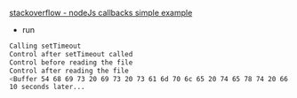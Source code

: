 [stackoverflow - nodeJs callbacks simple example](https://stackoverflow.com/questions/19739755/nodejs-callbacks-simple-example)

- run 

```bash
Calling setTimeout
Control after setTimeout called
Control before reading the file
Control after reading the file
<Buffer 54 68 69 73 20 69 73 20 73 61 6d 70 6c 65 20 74 65 78 74 20 66 69 6c 65>
10 seconds later...
```

